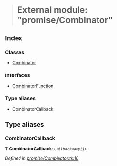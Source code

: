 > # External module: "promise/Combinator"

## Index

### Classes

* [Combinator](../classes/_promise_combinator_.combinator.md)

### Interfaces

* [CombinatorFunction](../interfaces/_promise_combinator_.combinatorfunction.md)

### Type aliases

* [CombinatorCallback](_promise_combinator_.md#combinatorcallback)

## Type aliases

###  CombinatorCallback

Ƭ **CombinatorCallback**: *`Callback<any[]>`*

*Defined in [promise/Combinator.ts:10](https://github.com/polkadot-js/api/blob/d5fb040/packages/api/src/promise/Combinator.ts#L10)*